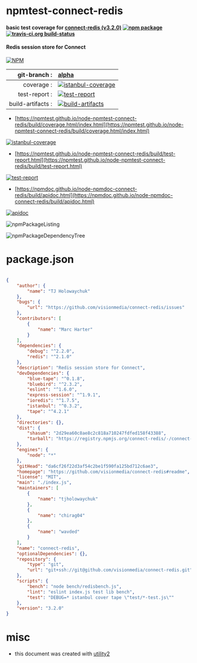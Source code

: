 # npmtest-connect-redis

#### basic test coverage for  [connect-redis (v3.2.0)](https://github.com/visionmedia/connect-redis#readme)  [![npm package](https://img.shields.io/npm/v/npmtest-connect-redis.svg?style=flat-square)](https://www.npmjs.org/package/npmtest-connect-redis) [![travis-ci.org build-status](https://api.travis-ci.org/npmtest/node-npmtest-connect-redis.svg)](https://travis-ci.org/npmtest/node-npmtest-connect-redis)

#### Redis session store for Connect

[![NPM](https://nodei.co/npm/connect-redis.png?downloads=true&downloadRank=true&stars=true)](https://www.npmjs.com/package/connect-redis)

| git-branch : | [alpha](https://github.com/npmtest/node-npmtest-connect-redis/tree/alpha)|
|--:|:--|
| coverage : | [![istanbul-coverage](https://npmtest.github.io/node-npmtest-connect-redis/build/coverage.badge.svg)](https://npmtest.github.io/node-npmtest-connect-redis/build/coverage.html/index.html)|
| test-report : | [![test-report](https://npmtest.github.io/node-npmtest-connect-redis/build/test-report.badge.svg)](https://npmtest.github.io/node-npmtest-connect-redis/build/test-report.html)|
| build-artifacts : | [![build-artifacts](https://npmtest.github.io/node-npmtest-connect-redis/glyphicons_144_folder_open.png)](https://github.com/npmtest/node-npmtest-connect-redis/tree/gh-pages/build)|

- [https://npmtest.github.io/node-npmtest-connect-redis/build/coverage.html/index.html](https://npmtest.github.io/node-npmtest-connect-redis/build/coverage.html/index.html)

[![istanbul-coverage](https://npmtest.github.io/node-npmtest-connect-redis/build/screenCapture.buildCi.browser.%252Ftmp%252Fbuild%252Fcoverage.lib.html.png)](https://npmtest.github.io/node-npmtest-connect-redis/build/coverage.html/index.html)

- [https://npmtest.github.io/node-npmtest-connect-redis/build/test-report.html](https://npmtest.github.io/node-npmtest-connect-redis/build/test-report.html)

[![test-report](https://npmtest.github.io/node-npmtest-connect-redis/build/screenCapture.buildCi.browser.%252Ftmp%252Fbuild%252Ftest-report.html.png)](https://npmtest.github.io/node-npmtest-connect-redis/build/test-report.html)

- [https://npmdoc.github.io/node-npmdoc-connect-redis/build/apidoc.html](https://npmdoc.github.io/node-npmdoc-connect-redis/build/apidoc.html)

[![apidoc](https://npmdoc.github.io/node-npmdoc-connect-redis/build/screenCapture.buildCi.browser.%252Ftmp%252Fbuild%252Fapidoc.html.png)](https://npmdoc.github.io/node-npmdoc-connect-redis/build/apidoc.html)

![npmPackageListing](https://npmtest.github.io/node-npmtest-connect-redis/build/screenCapture.npmPackageListing.svg)

![npmPackageDependencyTree](https://npmtest.github.io/node-npmtest-connect-redis/build/screenCapture.npmPackageDependencyTree.svg)



# package.json

```json

{
    "author": {
        "name": "TJ Holowaychuk"
    },
    "bugs": {
        "url": "https://github.com/visionmedia/connect-redis/issues"
    },
    "contributors": [
        {
            "name": "Marc Harter"
        }
    ],
    "dependencies": {
        "debug": "^2.2.0",
        "redis": "^2.1.0"
    },
    "description": "Redis session store for Connect",
    "devDependencies": {
        "blue-tape": "^0.1.8",
        "bluebird": "^2.3.2",
        "eslint": "^1.6.0",
        "express-session": "^1.9.1",
        "ioredis": "^1.7.5",
        "istanbul": "^0.3.2",
        "tape": "^4.2.1"
    },
    "directories": {},
    "dist": {
        "shasum": "2d29ea60c8ae8c2c818a710247fdfed158f43388",
        "tarball": "https://registry.npmjs.org/connect-redis/-/connect-redis-3.2.0.tgz"
    },
    "engines": {
        "node": "*"
    },
    "gitHead": "da6cf26f22d3af54c2be1f590fa125bd712c6ae3",
    "homepage": "https://github.com/visionmedia/connect-redis#readme",
    "license": "MIT",
    "main": "./index.js",
    "maintainers": [
        {
            "name": "tjholowaychuk"
        },
        {
            "name": "chirag04"
        },
        {
            "name": "wavded"
        }
    ],
    "name": "connect-redis",
    "optionalDependencies": {},
    "repository": {
        "type": "git",
        "url": "git+ssh://git@github.com/visionmedia/connect-redis.git"
    },
    "scripts": {
        "bench": "node bench/redisbench.js",
        "lint": "eslint index.js test lib bench",
        "test": "DEBUG=* istanbul cover tape \"test/*-test.js\""
    },
    "version": "3.2.0"
}
```



# misc
- this document was created with [utility2](https://github.com/kaizhu256/node-utility2)
